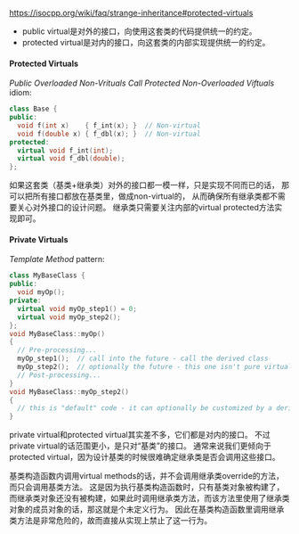 https://isocpp.org/wiki/faq/strange-inheritance#protected-virtuals

* public virtual是对外的接口，向使用这套类的代码提供统一的约定。
* protected virtual是对内的接口，向这套类的内部实现提供统一的约定。

#### Protected Virtuals
*Public Overloaded Non-Vrituals Call Protected Non-Overloaded Viftuals* idiom:
``` c++
class Base {
public:
  void f(int x)    { f_int(x); }  // Non-virtual
  void f(double x) { f_dbl(x); }  // Non-virtual
protected:
  virtual void f_int(int);
  virtual void f_dbl(double);
};
```
如果这套类（基类+继承类）对外的接口都一模一样，只是实现不同而已的话，
那可以把所有接口都放在基类里，做成non-virtual的，
从而确保所有继承类都不需要关心对外接口的设计问题。
继承类只需要关注内部的virtual protected方法实现即可。


#### Private Virtuals
*Template Method* pattern:
``` c++
class MyBaseClass {
public:
  void myOp();
private:
  virtual void myOp_step1() = 0;
  virtual void myOp_step2();
};
void MyBaseClass::myOp()
{
  // Pre-processing...
  myOp_step1();  // call into the future - call the derived class
  myOp_step2();  // optionally the future - this one isn't pure virtual
  // Post-processing...
}
void MyBaseClass::myOp_step2()
{
  // this is "default" code - it can optionally be customized by a derived class
}
```
private virtual和protected virtual其实差不多，它们都是对内的接口。
不过private virtual的话范围更小，是只对“基类”的接口。
通常来说我们更倾向于protected virtual，因为设计基类的时候很难确定继承类是否会调用这些接口。

基类构造函数内调用virtual methods的话，并不会调用继承类override的方法，而只会调用基类方法。
这是因为执行基类构造函数时，只有基类对象被构建了，而继承类对象还没有被构建，如果此时调用继承类方法，而该方法里使用了继承类对象的成员对象的话，那这就是个未定义行为。
因此在基类构造函数里调用继承类方法是非常危险的，故而直接从实现上禁止了这一行为。